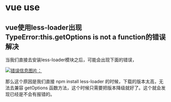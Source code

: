 # vue use

## vue使用less-loader出现TypeError:this.getOptions is not a function的错误解决

当我们直接去安装less-loader模块之后，可能会出现下面的错误，

<a data-fancybox title="错误信息图片：" href="https://img-blog.csdnimg.cn/20210512163333510.png?x-oss-process=image/watermark,type_ZmFuZ3poZW5naGVpdGk,shadow_10,text_aHR0cHM6Ly9ibG9nLmNzZG4ubmV0L3FxXzQxMTA4OTcy,size_16,color_FFFFFF,t_70">![错误信息图片：](https://img-blog.csdnimg.cn/20210512163333510.png?x-oss-process=image/watermark,type_ZmFuZ3poZW5naGVpdGk,shadow_10,text_aHR0cHM6Ly9ibG9nLmNzZG4ubmV0L3FxXzQxMTA4OTcy,size_16,color_FFFFFF,t_70)</a>

那么这个原因是我们直接 npm install less-loader 的时候，下载的版本太高，无法去兼容 getOptions 函数方法，这个时候只需要把版本降级就好了。这个就会发现已经是不会有报错的。
